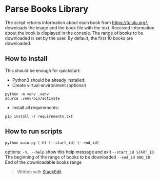 # Parse Books Library
The script returns information about each book from https://tululu.org/, downloads the image and the book file with the text. Received information about the book is displayed in the console. The range of books to be downloaded is set by the user. By default, the first 10 books are downloaded.

## How to install
This should be enough for quickstart:
- Python3 should be already installed.
- Create virtual environment (optional)
```shell
python -m venv .venv
source .venv/bin/activate
```
- Install all requirements:
```shell
pip install -r requirements.txt
```
## How to run scripts
```shell
python main.py [-h] [--start_id] [--end_id]
```
options:
`-h, --help` show this help message and exit
`--start_id START_ID` The beginning of the range of books to be downloaded
`--end_id END_ID` End of the downloadable books range

> Written with [StackEdit](https://stackedit.io/).
